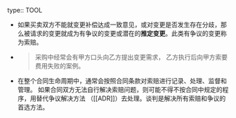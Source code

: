 type:: TOOL

- 如果买卖双方不能就变更补偿达成一致意见，或对变更是否发生存在分歧，那么被请求的变更就成为有争议的变更或潜在的**推定变更**。此类有争议的变更称为索赔。
- > 采购中经常会有甲方口头向乙方提出变更需求， 乙方执行后向甲方索要费用失败的案例。
- 在整个合同生命周期中，通常会按照合同条款对索赔进行记录、处理、监督和管理。
  如果合同双方无法自行解决索赔问题，则可能不得不按合同中规定的程序，用替代争议解决方法 （[[ADR]]）去处理。谈判是解决所有索赔和争议的首选方法。